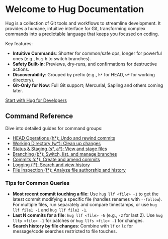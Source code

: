 # Welcome to Hug Documentation

Hug is a collection of Git tools and workflows to streamline development. It provides a humane, intuitive interface for Git, transforming complex commands into a predictable language that keeps you focused on coding.

Key features:
- **Intuitive Commands**: Shorter for common/safe ops, longer for powerful ones (e.g., `hug b` to switch branches).
- **Safety Built-In**: Previews, dry-runs, and confirmations for destructive actions.
- **Discoverability**: Grouped by prefix (e.g., `h*` for HEAD, `w*` for working directory).
- **Git-Only for Now**: Full Git support; Mercurial, Sapling and others coming later.

[Start with Hug for Developers](/hug-for-developers)

## Command Reference
Dive into detailed guides for command groups:

- [HEAD Operations (h*): Undo and rewind commits](/commands/head)
- [Working Directory (w*): Clean up changes](/commands/working-dir)
- [Status & Staging (s*, a*): View and stage files](/commands/status-staging)
- [Branching (b*): Switch, list, and manage branches](/commands/branching)
- [Commits (c*): Create and amend commits](/commands/commits)
- [Logging (l*): Search and view history](/commands/logging)
- [File Inspection (f*): Analyze file authorship and history](/commands/file-inspection)
 
### Tips for Common Queries
- **Most recent commit touching a file**: Use `hug llf <file> -1` to get the latest commit modifying a specific file (handles renames with `--follow`). For multiple files, run separately and compare timestamps, or use `hug llf file1 -1` and `hug llf file2 -1`.
- **Last N commits for a file**: `hug llf <file> -N` (e.g., `-2` for last 2). Use `hug llfp <file> -1` for patches or `hug llfs <file> -1` for changes.
- **Search history by file changes**: Combine with `lf` or `lc` for message/code searches restricted to file touches.
